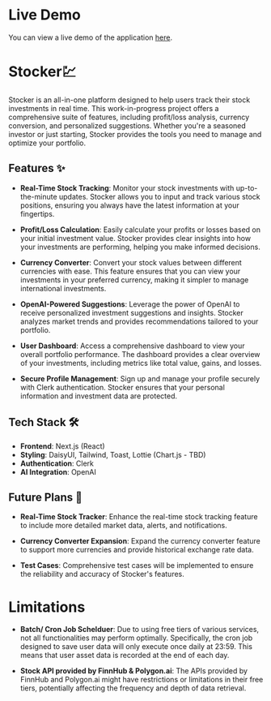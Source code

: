 # Live Demo

You can view a live demo of the application [here](https://stocker-alpha.vercel.app).

# Stocker💹

Stocker is an all-in-one platform designed to help users track their stock investments in real time. This work-in-progress project offers a comprehensive suite of features, including profit/loss analysis, currency conversion, and personalized suggestions. Whether you're a seasoned investor or just starting, Stocker provides the tools you need to manage and optimize your portfolio.

## Features ✨

- **Real-Time Stock Tracking**: Monitor your stock investments with up-to-the-minute updates. Stocker allows you to input and track various stock positions, ensuring you always have the latest information at your fingertips.

- **Profit/Loss Calculation**: Easily calculate your profits or losses based on your initial investment value. Stocker provides clear insights into how your investments are performing, helping you make informed decisions.

- **Currency Converter**: Convert your stock values between different currencies with ease. This feature ensures that you can view your investments in your preferred currency, making it simpler to manage international investments.

- **OpenAI-Powered Suggestions**: Leverage the power of OpenAI to receive personalized investment suggestions and insights. Stocker analyzes market trends and provides recommendations tailored to your portfolio.

- **User Dashboard**: Access a comprehensive dashboard to view your overall portfolio performance. The dashboard provides a clear overview of your investments, including metrics like total value, gains, and losses.

- **Secure Profile Management**: Sign up and manage your profile securely with Clerk authentication. Stocker ensures that your personal information and investment data are protected.

## Tech Stack 🛠️

- **Frontend**: Next.js (React)
- **Styling**: DaisyUI, Tailwind, Toast, Lottie (Chart.js - TBD)
- **Authentication**: Clerk
- **AI Integration**: OpenAI

## Future Plans 🚀

- **Real-Time Stock Tracker**: Enhance the real-time stock tracking feature to include more detailed market data, alerts, and notifications.

- **Currency Converter Expansion**: Expand the currency converter feature to support more currencies and provide historical exchange rate data.

- **Test Cases**: Comprehensive test cases will be implemented to ensure the reliability and accuracy of Stocker's features.

# Limitations

- **Batch/ Cron Job Schelduer**: Due to using free tiers of various services, not all functionalities may perform optimally. Specifically, the cron job designed to save user data will only execute once daily at 23:59. This means that user asset data is recorded at the end of each day.

- **Stock API provided by FinnHub & Polygon.ai**: The APIs provided by FinnHub and Polygon.ai might have restrictions or limitations in their free tiers, potentially affecting the frequency and depth of data retrieval.
